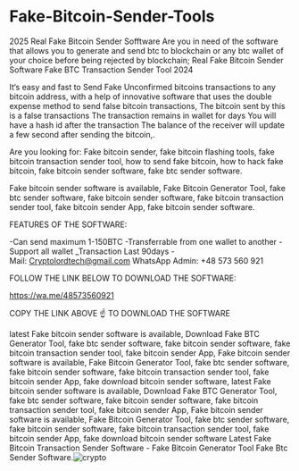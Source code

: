 # Fake-Bitcoin-Sender-Tools
2025 Real  Fake Bitcoin Sender Sofftware
Are you in need of the software that allows you to generate and send btc to  blockchain or any btc wallet of your choice before being rejected by blockchain; Real Fake Bitcoin Sender Software Fake BTC Transaction Sender Tool 2024

It‘s easy and fast to Send Fake Unconfirmed bitcoins transactions to any bitcoin address, with a help of innovative software that uses the double expense method to send false bitcoin transactions, The bitcoin sent by this is a false transactions The transaction remains in wallet for days You will have a hash id after the transaction The balance of the receiver will update a few second after sending the bitcoin,.

Are you looking for: Fake bitcoin sender, fake bitcoin flashing tools, fake bitcoin transaction sender tool, how to send fake bitcoin, how to hack fake bitcoin, fake bitcoin sender software, fake btc sender software.

Fake bitcoin sender software is available, Fake Bitcoin Generator Tool, fake btc sender software, fake bitcoin sender software, fake bitcoin transaction sender tool, fake bitcoin sender App, fake bitcoin sender software.

FEATURES OF THE SOFTWARE:

-Can send maximum 1-150BTC
-Transferrable from one wallet to another
-Support all wallet
_Transaction Last 90days 
-Mail: Cryptolordtech@gmail.com
WhatsApp Admin: +48 573 560 921

FOLLOW THE LINK BELOW TO DOWNLOAD THE SOFTWARE:

https://wa.me/48573560921

COPY THE LINK ABOVE ☝ TO DOWNLOAD THE SOFTWARE 

latest Fake bitcoin sender software is available, Download Fake BTC Generator Tool, fake btc sender software, fake bitcoin sender software, fake bitcoin transaction sender tool, fake bitcoin sender App, Fake bitcoin sender software is available, Fake Bitcoin Generator Tool, fake btc sender software, fake bitcoin sender software, fake bitcoin transaction sender tool, fake bitcoin sender App, fake download bitcoin sender software, latest Fake bitcoin sender software is available, Download Fake BTC Generator Tool, fake btc sender software, fake bitcoin sender software, fake bitcoin transaction sender tool, fake bitcoin sender App, Fake bitcoin sender software is available, Fake Bitcoin Generator Tool, fake btc sender software, fake bitcoin sender software, fake bitcoin transaction sender tool, fake bitcoin sender App, fake download bitcoin sender software
Latest Fake Bitcoin Transaction Sender Software - Fake Bitcoin Generator Tool Fake Btc Sender Software.![crypto](https://github.com/user-attachments/assets/0e9beabe-5290-4e1a-a335-968f9e7eee37)
